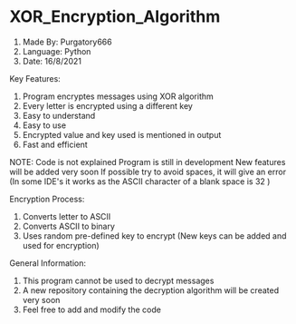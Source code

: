 # XOR_Encryption_Algorithm

1) Made By: Purgatory666
2) Language: Python
3) Date: 16/8/2021

Key Features:

1) Program encryptes messages using XOR algorithm
2) Every letter is encrypted using a different key
3) Easy to understand
4) Easy to use
5) Encrypted value and key used is mentioned in output
6) Fast and efficient

NOTE: Code is not explained
      Program is still in development
      New features will be added very soon
      If possible try to avoid spaces, it will give an error (In some IDE's it works as the ASCII character of a blank space is 32 )
      
      
Encryption Process:
  1) Converts letter to ASCII
  2) Converts ASCII to binary
  3) Uses random pre-defined key to encrypt (New keys can be added and used for encryption)


General Information:
1) This program cannot be used to decrypt messages
2) A new repository containing the decryption algorithm will be created very soon
3) Feel free to add and modify the code
